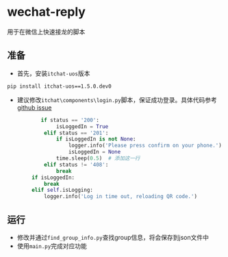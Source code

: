 # wechat-reply
用于在微信上快速接龙的脚本
## 准备

- 首先，安装`itchat-uos`版本

```shell
pip install itchat-uos==1.5.0.dev0
```

- 建议修改`itchat\components\login.py`脚本，保证成功登录。具体代码参考[github issue](https://github.com/why2lyj/ItChat-UOS/pull/14/files)

```python
           if status == '200':
                isLoggedIn = True
            elif status == '201':
                if isLoggedIn is not None:
                    logger.info('Please press confirm on your phone.')
                    isLoggedIn = None
                time.sleep(0.5)  # 添加这一行
            elif status != '408':
                break
        if isLoggedIn:
            break
        elif self.isLogging:
            logger.info('Log in time out, reloading QR code.')
```

## 运行

- 修改并通过`find_group_info.py`查找group信息，将会保存到json文件中
- 使用`main.py`完成对应功能
